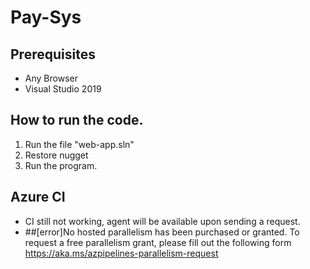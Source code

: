 # Pay-Sys

## Prerequisites
 * Any Browser
 * Visual Studio 2019

## How to run the code.
1. Run the file "web-app.sln"
2. Restore nugget
3. Run the program.


## Azure CI
* CI still not working, agent will be available upon sending a request.
* ##[error]No hosted parallelism has been purchased or granted. To request a free parallelism grant, please fill out the following form https://aka.ms/azpipelines-parallelism-request